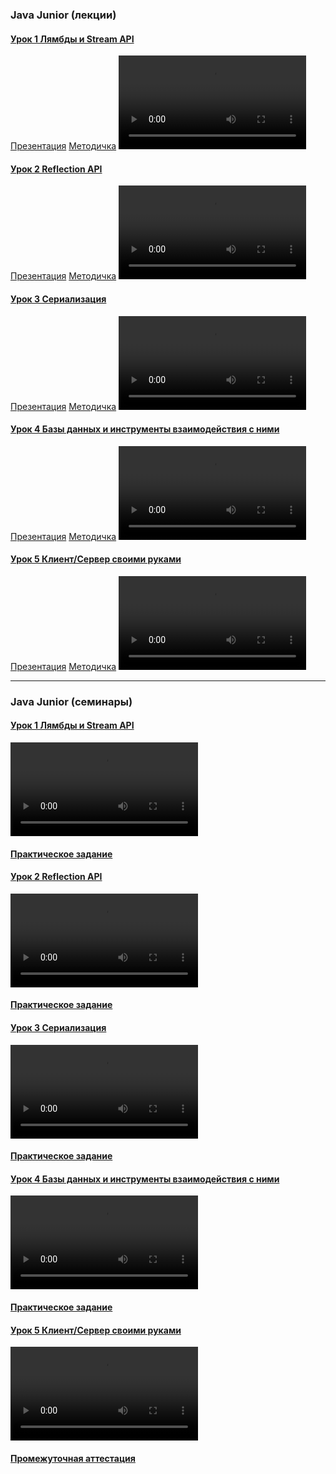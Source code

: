 ### Java Junior (лекции)

#### [Урок 1 Лямбды и Stream API](https://gb.ru/lessons/464494)

[Презентация](https://gbcdn.mrgcdn.ru/uploads/asset/5685083/attachment/fa19da09ac4ca498d0d214c1e42bb839.pdf)
[Методичка](https://gbcdn.mrgcdn.ru/uploads/asset/5685088/attachment/f1e43b1de2f3da59739f5210b74f8580.pdf)
<video controls src="https://gbcdn.mrgcdn.ru/uploads/record/293061/attachment/d5afe8d3fe24de7c7b07cd90bdcea4b6.mp4" title="Видеозапись"></video>

#### [Урок 2 Reflection API](https://gb.ru/lessons/464495)

[Презентация](https://gbcdn.mrgcdn.ru/uploads/asset/5685093/attachment/0eaecf40b15f8c39431bc92836369b0f.pdf)
[Методичка](https://gbcdn.mrgcdn.ru/uploads/asset/5685098/attachment/c809ee2a2897c0289a72cc8347b0dbbb.pdf)
<video controls src="https://gbcdn.mrgcdn.ru/uploads/record/293062/attachment/d4421ef11a7fe7c9ed081cba907633b9.mp4" title="Видеозапись"></video>

#### [Урок 3 Сериализация](https://gb.ru/lessons/464496)

[Презентация](https://gbcdn.mrgcdn.ru/uploads/asset/5716245/attachment/51f999ad9bc26e993350d48275ac0835.pdf)
[Методичка](https://gbcdn.mrgcdn.ru/uploads/asset/5716242/attachment/2eec96f7400cc9886aa0630986239ec0.pdf)
<video controls src="https://gbcdn.mrgcdn.ru/uploads/record/296715/attachment/dd79ec4b65a1cca2434d896314dd9dbc.mp4" title="Видеозапись"></video>

#### [Урок 4 Базы данных и инструменты взаимодействия с ними](https://gb.ru/lessons/464497)

[Презентация](https://gbcdn.mrgcdn.ru/uploads/asset/5716231/attachment/00d3098ed750008523561cf953ba0ad1.pdf)
[Методичка](https://gbcdn.mrgcdn.ru/uploads/asset/5716234/attachment/15363422acbfac26058a5b7925c23642.pdf)
<video controls src="https://gbcdn.mrgcdn.ru/uploads/record/299768/attachment/4e4259a6120a71d20ad8dfbb1d24c055.mp4" title="Видеозапись"></video>

#### [Урок 5 Клиент/Сервер своими руками](https://gb.ru/lessons/464498)

[Презентация](https://gbcdn.mrgcdn.ru/uploads/asset/5795032/attachment/c2ce23c1389a975eeb821f4d792b2962.pdf)
[Методичка](https://gbcdn.mrgcdn.ru/uploads/asset/5716214/attachment/81d5af6d38d29dd33ca8c21fb8476b96.pdf)
<video controls src="https://gbcdn.mrgcdn.ru/uploads/record/307024/attachment/e136b4e83e3bb4b5da2477f4b7e68e30.mp4" title="Видеозапись"></video>

---

### Java Junior (семинары)

#### [Урок 1 Лямбды и Stream API](https://gb.ru/lessons/454241)

<video controls src="https://gbcdn.mrgcdn.ru/uploads/record/316806/attachment/7ad2e26ec2e7ab7766649fe50f99e770.mp4" title="Видео"></video>

#### [Практическое задание](https://gb.ru/lessons/454241/homework)

#### [Урок 2 Reflection API](https://gb.ru/lessons/454242)

<video controls src="https://gbcdn.mrgcdn.ru/uploads/record/316807/attachment/2faa634ba8672ee62d6f5a810ebd3bf8.mp4" title="Видео"></video>

#### [Практическое задание](https://gb.ru/lessons/454242/homework)

#### [Урок 3 Сериализация](https://gb.ru/lessons/454243)

<video controls src="https://gbcdn.mrgcdn.ru/uploads/record/316808/attachment/3b89e63dcd2ef3480cb1b621335b30ea.mp4" title="Видео"></video>

#### [Практическое задание](https://gb.ru/lessons/454243/homework)

#### [Урок 4 Базы данных и инструменты взаимодействия с ними](https://gb.ru/lessons/454244)

<video controls src="https://gbcdn.mrgcdn.ru/uploads/record/316809/attachment/70225f5e81f2d6b4ebdbcb316b8954b4.mp4" title="Видео"></video>

#### [Практическое задание](https://gb.ru/lessons/454244/homework)

#### [Урок 5 Клиент/Сервер своими руками](https://gb.ru/lessons/454245)

<video controls src="https://gbcdn.mrgcdn.ru/uploads/record/316810/attachment/e254b2d6ebdb489f5f96b0768721b1a3.mp4" title="Видео"></video>

#### [Промежуточная аттестация](https://gb.ru/lessons/454245/homework)
